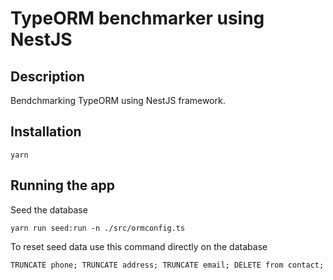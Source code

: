 # TypeORM benchmarker using NestJS

## Description
Bendchmarking TypeORM using NestJS framework.

## Installation

```
yarn
```

## Running the app
Seed the database
```
yarn run seed:run -n ./src/ormconfig.ts
```

To reset seed data use this command directly on the database
```
TRUNCATE phone; TRUNCATE address; TRUNCATE email; DELETE from contact;
```

